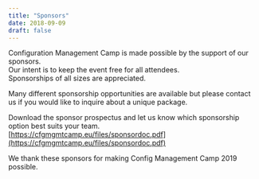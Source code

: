 ```yaml
---
title: "Sponsors"
date: 2018-09-09
draft: false
---
```


Configuration Management Camp is made possible by the support of our sponsors.  
Our intent is to keep the event free for all attendees.  
Sponsorships of all sizes are appreciated.  


Many different sponsorship opportunities are available but please contact us if you would like to inquire about a unique package.  


Download the sponsor prospectus and let us know which sponsorship option best suits your team.  
[https://cfgmgmtcamp.eu/files/sponsordoc.pdf](https://cfgmgmtcamp.eu/files/sponsordoc.pdf)  

We thank these sponsors for making Config Management Camp 2019 possible.  


